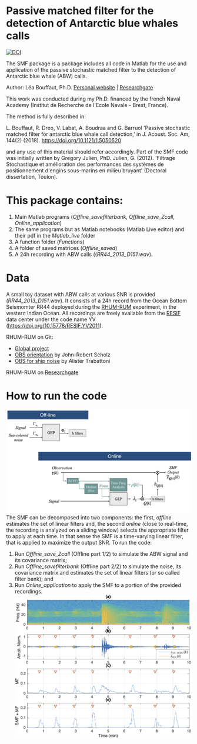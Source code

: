 # Passive matched filter for the detection of Antarctic blue whales calls
[![DOI](https://zenodo.org/badge/233867785.svg)](https://zenodo.org/badge/latestdoi/233867785)

The SMF package is a package includes all code in Matlab for the use and application of the passive stochastic matched filter to the detection of Antarctic blue whale (ABW) calls. 

Author: Léa Bouffaut, Ph.D. [Personal website](https://leabouffaut.home.blog) | [Researchgate](https://www.researchgate.net/profile/Lea_Bouffaut)

This work was conducted during my Ph.D. financed by the french Naval Academy (Institut de Recherche de l'Ecole Navale - Brest, France).

The method is fully described in:

L. Bouffaut, R. Dreo, V. Labat, A. Boudraa and G. Barruol 'Passive stochastic matched filter for antarctic blue whale call detection,' in J. Acoust. Soc. Am, 144(2) (2018).  https://doi.org/10.1121/1.5050520

and any use of this material should refer accordingly. Part of the SMF code was initially written by Gregory Julien, PhD. Julien, G. (2012). 'Filtrage Stochastique et amélioration des performances des systèmes de positionnement d'engins sous-marins en milieu bruyant' (Doctoral dissertation, Toulon).

# This package contains:
1. Main Matlab programs (<i>Offline_savefilterbank</i>, <i>Offline_save_Zcall</i>, <i>Online_application</i>)
1. The same programs but as Matlab notebooks (Matlab Live editor) and their pdf in the <i>Matlab_live</i> folder
1. A function folder (<i>Functions</i>)
1. A folder of saved matrices (<i>Offline_saved</i>)
1. A 24h recording with ABW calls ((<i>RR44_2013_D151.wav</i>).

# Data
A small toy dataset with ABW calls at various SNR is provided (<i>RR44_2013_D151.wav</i>). It consists of a 24h record from the Ocean Bottom Seismomter RR44 deployed during the [RHUM-RUM](http://www.rhum-rum.net/en/) experiment, in the western Indian Ocean. All recordings are freely available from the [RESIF](http://seismology.resif.fr) data center under the code name YV (https://doi.org/10.15778/RESIF.YV2011).

RHUM-RUM on Git: 
- [Global project](https://github.com/rhum-rum)
- [OBS orientation](https://gitlab.com/johnrobertscholz/ppol) by John-Robert Scholz
- [OBS for ship noise](https://github.com/atrabattoni/obsea) by Alister Trabattoni

RHUM-RUM on [Researchgate](https://www.researchgate.net/project/RHUM-RUM) 

# How to run the code
![SMF Scheme](https://github.com/leabouffaut/SMF_package/blob/master/Passive_SMF_scheme_new.png)
The SMF can be decomposed into two components: the first, <i>offline</i> estimates the set of linear filters  and, the second <i>online</i> (close to real-time, the recording is analyzed on a sliding window) selects the appropriate filter to apply at each time. In that sense the SMF is a time-varying linear filter, that is applied to maximize the output SNR.
To run the code:
1. Run <i>Offline_save_Zcall</i> (Offline part 1/2) to simulate the ABW signal and its covariance matrix;
1. Run <i>Offline_savefilterbank</i> (Offline part 2/2) to simulate the noise, its covariance matrix and estimates the set of linear filters (or so called filter bank); and
1. Run <i>Online_application</i> to apply the SMF to a portion of the provided recordings.
![SMF application](https://github.com/leabouffaut/SMF_package/blob/master/MAI_150_RR44.png)
